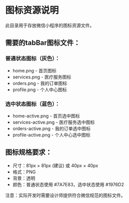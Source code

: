 # 图标资源说明

此目录用于存放微信小程序的图标资源文件。

## 需要的tabBar图标文件：

### 普通状态图标（灰色）：
- home.png - 首页图标
- services.png - 医疗服务图标  
- orders.png - 我的订单图标
- profile.png - 个人中心图标

### 选中状态图标（蓝色）：
- home-active.png - 首页选中图标
- services-active.png - 医疗服务选中图标
- orders-active.png - 我的订单选中图标  
- profile-active.png - 个人中心选中图标

## 图标规格要求：
- 尺寸：81px × 81px (建议) 或 40px × 40px
- 格式：PNG
- 背景：透明
- 颜色：普通状态使用 #7A7E83，选中状态使用 #1976D2

注意：实际开发时需要设计师提供符合微信规范的图标文件。